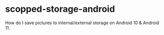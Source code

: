 # scopped-storage-android
How do I save pictures to internal/external storage on Android 10 &amp; Android 11.

